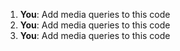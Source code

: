 1. **You**: Add media queries to this code
2. **You**: Add media queries to this code
3. **You**: Add media queries to this code